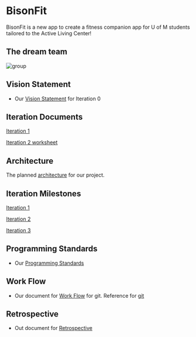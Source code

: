 # BisonFit

BisonFit is a new app to create a fitness companion app for U of M students tailored to the Active Living Center!

## The dream team 

![group](Docs/Group.jpg)


## Vision Statement

- Our [Vision Statement](https://code.cs.umanitoba.ca/3350-summer2023/funkyflamingos-4/-/blob/main/Docs/Vision%20Statement.md) for Iteration 0


## Iteration Documents

[Iteration 1](https://code.cs.umanitoba.ca/3350-summer2023/funkyflamingos-4/-/blob/main/Docs/Iteration1.md)

[Iteration 2 worksheet](https://code.cs.umanitoba.ca/3350-summer2023/funkyflamingos-4/-/blob/main/Docs/Iteration2%20Worksheet.md)


## Architecture 

The planned [architecture](https://code.cs.umanitoba.ca/3350-summer2023/funkyflamingos-4/-/blob/main/Docs/ARCHITECTURE.md) for our project. 

## Iteration Milestones

[Iteration 1](https://code.cs.umanitoba.ca/3350-summer2023/funkyflamingos-4/-/milestones/1#tab-issues)

[Iteration 2](https://code.cs.umanitoba.ca/3350-summer2023/funkyflamingos-4/-/milestones/2#tab-issues)

[Iteration 3](https://code.cs.umanitoba.ca/3350-summer2023/funkyflamingos-4/-/milestones/3#tab-issues)

## Programming Standards

- Our [Programming Standards](https://code.cs.umanitoba.ca/3350-summer2023/funkyflamingos-4/-/blob/main/Docs/Programming%20Standards.md)


## Work Flow

- Our document for [Work Flow](https://code.cs.umanitoba.ca/3350-summer2023/funkyflamingos-4/-/blob/main/Docs/Workflow.md) for git. Reference for [git](https://code.cs.umanitoba.ca/3350-summer2023/funkyflamingos-4/-/blob/main/Docs/Git%20Reference.md)


## Retrospective

- Out document for [Retrospective](https://code.cs.umanitoba.ca/3350-summer2023/funkyflamingos-4/-/blob/main/Docs/Retrospective.md)

